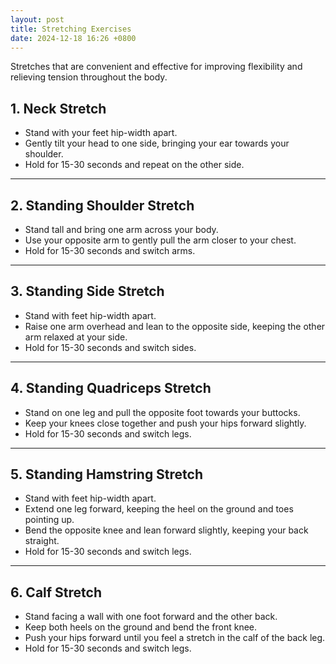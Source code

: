 ```yaml
---
layout: post
title: Stretching Exercises
date: 2024-12-18 16:26 +0800
---
```


Stretches that are convenient and effective for improving flexibility and relieving tension throughout the body.

## 1. Neck Stretch

- Stand with your feet hip-width apart.
- Gently tilt your head to one side, bringing your ear towards your shoulder.
- Hold for 15-30 seconds and repeat on the other side.

---

## 2. Standing Shoulder Stretch

- Stand tall and bring one arm across your body.
- Use your opposite arm to gently pull the arm closer to your chest.
- Hold for 15-30 seconds and switch arms.

---

## 3. Standing Side Stretch

- Stand with feet hip-width apart.
- Raise one arm overhead and lean to the opposite side, keeping the other arm relaxed at your side.
- Hold for 15-30 seconds and switch sides.

---

## 4. Standing Quadriceps Stretch

- Stand on one leg and pull the opposite foot towards your buttocks.
- Keep your knees close together and push your hips forward slightly.
- Hold for 15-30 seconds and switch legs.

---

## 5. Standing Hamstring Stretch

- Stand with feet hip-width apart.
- Extend one leg forward, keeping the heel on the ground and toes pointing up.
- Bend the opposite knee and lean forward slightly, keeping your back straight.
- Hold for 15-30 seconds and switch legs.

---

## 6. Calf Stretch

- Stand facing a wall with one foot forward and the other back.
- Keep both heels on the ground and bend the front knee.
- Push your hips forward until you feel a stretch in the calf of the back leg.
- Hold for 15-30 seconds and switch legs.
